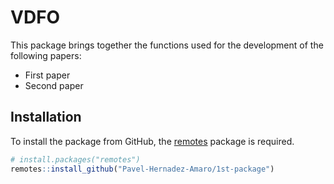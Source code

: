 # VDFO

This package brings together the functions used for the development of the following papers:

- First paper
- Second paper

## Installation

To install the package from GitHub, the [remotes](https://cran.r-project.org/package=remotes) package is required.

```r
# install.packages("remotes")
remotes::install_github("Pavel-Hernadez-Amaro/1st-package")
```
